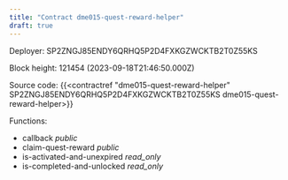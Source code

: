```yaml
---
title: "Contract dme015-quest-reward-helper"
draft: true
---
```

Deployer: SP2ZNGJ85ENDY6QRHQ5P2D4FXKGZWCKTB2T0Z55KS


 



Block height: 121454 (2023-09-18T21:46:50.000Z)

Source code: {{<contractref "dme015-quest-reward-helper" SP2ZNGJ85ENDY6QRHQ5P2D4FXKGZWCKTB2T0Z55KS dme015-quest-reward-helper>}}

Functions:

* callback _public_
* claim-quest-reward _public_
* is-activated-and-unexpired _read_only_
* is-completed-and-unlocked _read_only_
